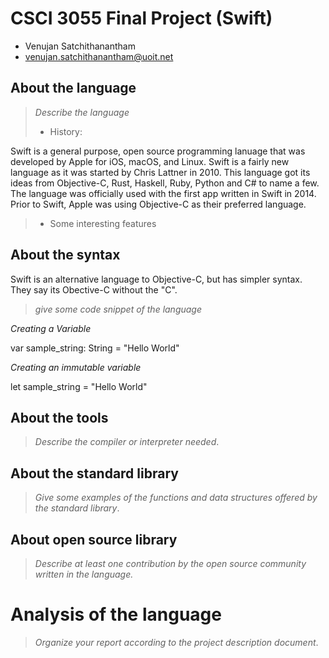 # CSCI 3055 Final Project (Swift)

- Venujan Satchithanantham
- venujan.satchithanantham@uoit.net

## About the language

> _Describe the language_
>
> - History:

Swift is a general purpose, open source programming lanuage that was developed by Apple for iOS, macOS, and Linux. Swift is a fairly new language as it was started by Chris Lattner in 2010. This language got its ideas from Objective-C, Rust, Haskell, Ruby, Python and C# to name a few. The language was officially used with the first app written in Swift in 2014. Prior to Swift, Apple was using Objective-C as their preferred language.

> - Some interesting features

## About the syntax

Swift is an alternative language to Objective-C, but has simpler syntax. They say its Obective-C without the "C".

> _give some code snippet of the language_

*Creating a Variable*

var sample_string: String = "Hello World"

*Creating an immutable variable*

let sample_string = "Hello World"

## About the tools

> _Describe the compiler or interpreter needed_.

## About the standard library

> _Give some examples of the functions and data structures
> offered by the standard library_.

## About open source library

> _Describe at least one contribution by the open source
community written in the language._

# Analysis of the language

> _Organize your report according to the project description
document_.



